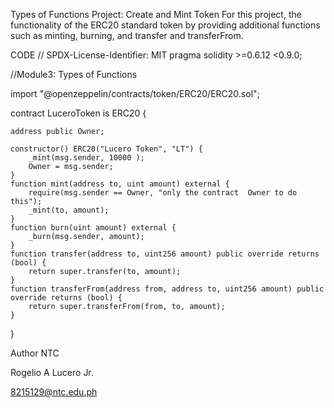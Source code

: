 
Types of Functions
Project: Create and Mint Token
For this project, the functionality of the ERC20 standard token by providing additional functions such as minting, burning, and transfer and transferFrom.



CODE
// SPDX-License-Identifier: MIT
pragma solidity >=0.6.12 <0.9.0;

//Module3: Types of Functions

import "@openzeppelin/contracts/token/ERC20/ERC20.sol";

contract LuceroToken is ERC20 {

    address public Owner;
    
    constructor() ERC20("Lucero Token", "LT") {
        _mint(msg.sender, 10000 );
        Owner = msg.sender;
    }
    function mint(address to, uint amount) external {
        require(msg.sender == Owner, "only the contract  Owner to do this");
        _mint(to, amount);
    }
    function burn(uint amount) external {
        _burn(msg.sender, amount);
    }
    function transfer(address to, uint256 amount) public override returns (bool) {
        return super.transfer(to, amount);
    }
    function transferFrom(address from, address to, uint256 amount) public override returns (bool) {
        return super.transferFrom(from, to, amount);
    }
    
}


Author
NTC

Rogelio A Lucero Jr.

8215129@ntc.edu.ph

